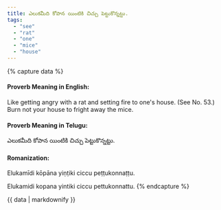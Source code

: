 ```yaml
---
title: ఎలుకమీది కోపాన యింటికి చిచ్చు పెట్టుకొన్నట్టు.
tags:
  - "see"
  - "rat"
  - "one"
  - "mice"
  - "house"
---
```


{% capture data %}
#### Proverb Meaning in English:
Like getting angry with a rat and setting fire to one's house.
(See No. 53.)
Burn not your house to fright away the mice.

#### Proverb Meaning in Telugu:
ఎలుకమీది కోపాన యింటికి చిచ్చు పెట్టుకొన్నట్టు.

#### Romanization:
Elukamīdi kōpāna yiṇṭiki ciccu peṭṭukonnaṭṭu.

Elukamidi kopana yintiki ciccu pettukonnattu.
{% endcapture %}

{{ data | markdownify }}

